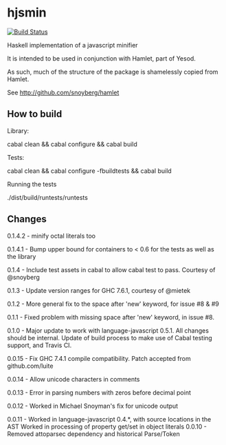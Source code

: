 hjsmin
======

[![Build Status](https://secure.travis-ci.org/alanz/hjsmin.png?branch=master)](http://travis-ci.org/alanz/hjsmin)

Haskell implementation of a javascript minifier

It is intended to be used in conjunction with Hamlet, part of Yesod.

As such, much of the structure of the package is shamelessly copied from Hamlet.

See http://github.com/snoyberg/hamlet


How to build
------------

Library:

cabal clean && cabal configure && cabal build

Tests:

cabal clean && cabal configure -fbuildtests && cabal build

Running the tests

./dist/build/runtests/runtests

Changes
-------

0.1.4.2 - minify octal literals too

0.1.4.1 - Bump upper bound for containers to < 0.6 for the tests as well as the library

0.1.4 - Include test assets in cabal to allow cabal test to pass. Courtesy of @snoyberg

0.1.3 - Update version ranges for GHC 7.6.1, courtesy of @mietek

0.1.2 - More general fix to the space after 'new' keyword, for issue #8 & #9

0.1.1 - Fixed problem with missing space after 'new' keyword, in issue #8.

0.1.0 - Major update to work with language-javascript 0.5.1. All changes should be internal.
        Update of build process to make use of Cabal testing support, and Travis CI.

0.0.15 - Fix GHC 7.4.1 compile compatibility. Patch accepted from github.com/luite

0.0.14 - Allow unicode characters in comments

0.0.13 - Error in parsing numbers with zeros before decimal point

0.0.12 - Worked in Michael Snoyman's fix for unicode output

0.0.11 - Worked in language-javascript 0.4.*, with source locations in the AST
         Worked in processing of property get/set in object literals
0.0.10 - Removed attoparsec dependency and historical Parse/Token




